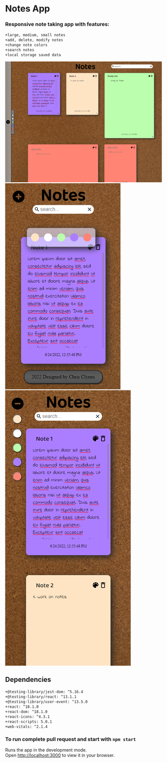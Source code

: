 # Notes App
### Responsive note taking app with features:
    +large, medium, small notes
    +add, delete, modify notes
    +change note colors
    +search notes
    +local storage saved data

!["Desktop"](https://github.com/ChrisClynes/notes-app/blob/master/markdown/images/homepage_img.PNG?raw=true "home-desktop")
!["Mobile view"](https://github.com/ChrisClynes/notes-app/blob/master/markdown/images/mobile2_img.PNG?raw=true "mobile1")
!["Mobile view 2"](https://github.com/ChrisClynes/notes-app/blob/master/markdown/images/mobile_img.PNG?raw=true "miobile2")

## Dependencies
    +@testing-library/jest-dom: ^5.16.4
    +@testing-library/react: ^13.1.1
    +@testing-library/user-event: ^13.5.0
    +react: ^18.1.0
    +react-dom: ^18.1.0
    +react-icons: ^4.3.1
    +react-scripts: 5.0.1
    +web-vitals: ^2.1.4
  

### To run complete pull request and start with `npm start`

Runs the app in the development mode.\
Open [http://localhost:3000](http://localhost:3000) to view it in your browser.
